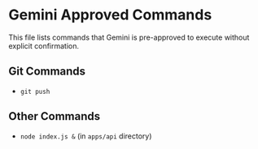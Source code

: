 # Gemini Approved Commands

This file lists commands that Gemini is pre-approved to execute without explicit confirmation.

## Git Commands
- `git push`

## Other Commands
- `node index.js &` (in `apps/api` directory)